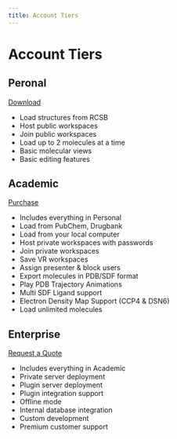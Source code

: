 ```yaml
---
title: Account Tiers
---
```


# Account Tiers

## Peronal

[Download](https://home.nanome.ai/setup)
- Load structures from RCSB
- Host public workspaces
- Join public workspaces
- Load up to 2 molecules at a time
- Basic molecular views
- Basic editing features

## Academic

[Purchase](https://home.nanome.ai/purchase?plan=early-adopter-edu)
- Includes everything in Personal
- Load from PubChem, Drugbank
- Load from your local computer
- Host private workspaces with passwords
- Join private workspaces
- Save VR workspaces
- Assign presenter & block users
- Export molecules in PDB/SDF format
- Play PDB Trajectory Animations
- Multi SDF Ligand support
- Electron Density Map Support (CCP4 & DSN6)
- Load unlimited molecules

## Enterprise

[Request a Quote](https://home.nanome.ai/quote)
- Includes everything in Academic
- Private server deployment
- Plugin server deployment
- Plugin integration support
- Offline mode
- Internal database integration
- Custom development
- Premium customer support
